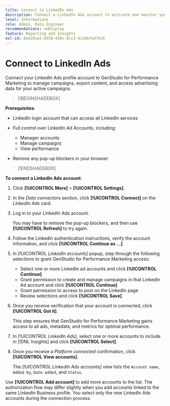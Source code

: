 ```yaml
---
title: Connect to LinkedIn Ads
description: Connect a LinkedIn Ads account to activate and monitor your ads and media with Adobe GenStudio for Performance Marketing.
level: Intermediate
role: Admin, Data Engineer
recommendations: noDisplay
feature: Reporting and Insights
exl-id: 8ad10ce2-8558-430c-8cc3-4c29bfa970c6
---
```

# Connect to LinkedIn Ads

Connect your LinkedIn Ads profile account to GenStudio for Performance Marketing to manage campaigns, export content, and access advertising data for your active campaigns.

>[!BEGINSHADEBOX]

**Prerequisites**:

- LinkedIn login account that can access all LinkedIn services

- _Full control_ over LinkedIn Ad Accounts, including:

  - Manager accounts
  - Manage campaigns
  - View performance

- Remove any pop-up blockers in your browser

>[!ENDSHADEBOX]

**To connect a LinkedIn Ads account**:

1. Click **[!UICONTROL More]** > **[!UICONTROL Settings]**.

1. In the _Data connectors_ section, click **[!UICONTROL Connect]** on the _LinkedIn Ads_ card.

1. Log in to your LinkedIn Ads account.

   You may have to remove the pop-up blockers, and then use **[!UICONTROL Refresh]** to try again.

1. Follow the LinkedIn authentication instructions, verify the account information, and click **[!UICONTROL Continue as ...]**

1. In _[!UICONTROL LinkedIn accounts]_ popup, step through the following selections to grant GenStudio for Performance Marketing access:

   - Select one or more LinkedIn ad accounts and click **[!UICONTROL Continue]**
   - Grant permission to create and manage campaigns in that LinkedIn Ad account and click **[!UICONTROL Continue]**
   - Grant permission to access to post on the LinkedIn page
   - Review selections and click **[!UICONTROL Save]**

1. Once you receive verification that your account is connected, click **[!UICONTROL Got it]**.

   This step ensures that GenStudio for Performance Marketing gains access to all ads, metadata, and metrics for optimal performance.

1. In _[!UICONTROL LinkedIn Ads]_, select one or more accounts to include in [!DNL Insights] and click **[!UICONTROL Select]**.

1. Once you receive a _Platform connected_ confirmation, click **[!UICONTROL View accounts]**.

   The _[!UICONTROL LinkedIn Ads accounts]_ view lists the `Account name`, `Added by`, `Date added`, and `Status`.

Use **[!UICONTROL Add account]** to add more accounts to the list. The authorization flow may differ slightly when you add accounts linked to the same LinkedIn Business profile. You select only the new LinkedIn Ads accounts during the connection process.
